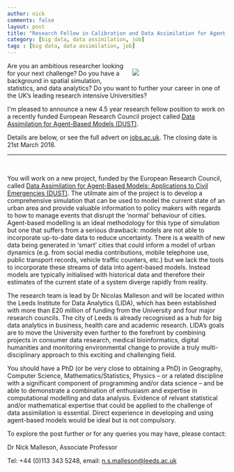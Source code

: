 ```yaml
---
author: nick
comments: false
layout: post
title: "Research Fellow in Calibration and Data Assimilation for Agent-Based Models"
category: [big data, data assimilation, job]
tags : [big data, data assimilation, job]
---
```


<figure style="float:right; height:auto%; width:40%;padding:5px; margin: 10px 10px 10px 10px;" >
	<img src="https://erc.europa.eu/sites/default/files/content/pages/images/DUST_illustration_copyright-Shutterstock.jpg"/>
</figure>


Are you an ambitious researcher looking for your next challenge? Do you have a background in spatial simulation, statistics, and data analytics? Do you want to further your career in one of the UK’s leading research intensive Universities?

I'm pleased to announce a new 4.5 year research fellow position to work on a recently funded European Research Council project called [Data Assimilation for Agent-Based Models (DUST)](https://dust.leeds.ac.uk/). 

Details are below, or see the full advert on [jobs.ac.uk](https://www.jobs.ac.uk/job/BHY434/research-fellow-in-calibration-and-data-assimilation-for-agent-based-models/). The closing date is 21st March 2018.

<hr/> 

<br/>

You will work on a new project, funded by the European Research Council, called [Data Assimilation for Agent-Based Models: Applications to Civil Emergencies (DUST)](https://dust.leeds.ac.uk/). The utilmate aim of the project is to develop a comprehensive simulation that can be used to model the current state of an urban area and provide valuable information to policy makers with regards to how to manage events that disrupt the ‘normal’ behaviour of cities. Agent-based modelling is an ideal methodology for this type of simulation but one that suffers from a serious drawback: models are not able to incorporate up-to-date data to reduce uncertainty. There is a wealth of new data being generated in ‘smart’ cities that could inform a model of urban dynamics (e.g. from social media contributions, mobile telephone use, public transport records, vehicle traffic counters, etc.) but we lack the tools to incorporate these streams of data into agent-based models. Instead models are typically initialised with historical data and therefore their estimates of the current state of a system diverge rapidly from reality.

The research team is lead by Dr Nicolas Malleson and will be located within the Leeds Institute for Data Analytics (LIDA), which has been established with more than £20 million of funding from the University and four major research councils. The city of Leeds is already recognised as a hub for big data analytics in business, health care and academic research. LIDA’s goals are to move the University even further to the forefront by combining projects in consumer data research, medical bioinformatics, digital humanities and monitoring environmental change to provide a truly multi-disciplinary approach to this exciting and challenging field.

You should have a PhD (or be very close to obtaining a PhD) in Geography, Computer Science, Mathematics/Statistics, Physics – or a related discipline with a significant component of programming and/or data science – and be able to demonstrate a combination of enthusiasm and expertise in computational modelling and data analysis. Evidence of relvant statistical and/or mathematical expertise that could be applied to the challenge of data assimilation is essential. Direct experience in developing and using agent-based models would be ideal but is not compulsory. 

To explore the post further or for any queries you may have, please contact:

Dr Nick Malleson, Associate Professor

Tel: +44 (0)113 343 5248, email: n.s.malleson@leeds.ac.uk	